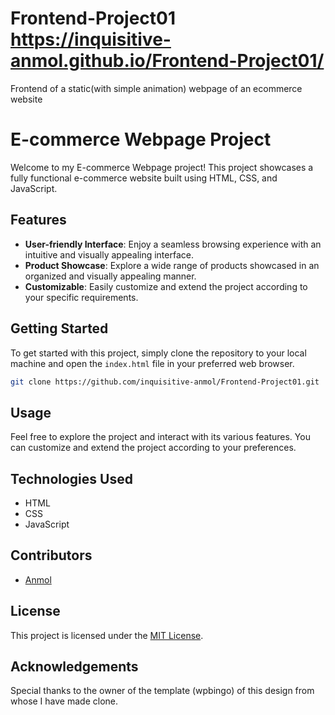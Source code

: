 # Frontend-Project01   https://inquisitive-anmol.github.io/Frontend-Project01/
Frontend of a static(with simple animation) webpage of an ecommerce website

# E-commerce Webpage Project

Welcome to my E-commerce Webpage project! This project showcases a fully functional e-commerce website built using HTML, CSS, and JavaScript. 

## Features

- **User-friendly Interface**: Enjoy a seamless browsing experience with an intuitive and visually appealing interface.
- **Product Showcase**: Explore a wide range of products showcased in an organized and visually appealing manner.
- **Customizable**: Easily customize and extend the project according to your specific requirements.

## Getting Started

To get started with this project, simply clone the repository to your local machine and open the `index.html` file in your preferred web browser.

```bash
git clone https://github.com/inquisitive-anmol/Frontend-Project01.git
```

## Usage

Feel free to explore the project and interact with its various features. You can customize and extend the project according to your preferences. 

## Technologies Used

- HTML
- CSS
- JavaScript

## Contributors

- [Anmol](https://github.com/inquisitive-anmol)

## License

This project is licensed under the [MIT License](LICENSE).

## Acknowledgements

Special thanks to the owner of the template (wpbingo) of this design from whose I have made clone.
